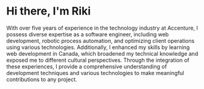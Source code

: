 # Hi there, I'm Riki

With over five years of experience in the technology industry at Accenture, I possess diverse expertise as a software engineer, including web development, robotic process automation, and optimizing client operations using various technologies. 
Additionally, I enhanced my skills by learning web development in Canada, which broadened my technical knowledge and exposed me to different cultural perspectives.
Through the integration of these experiences, I provide a comprehensive understanding of development techniques and various technologies to make meaningful contributions to any project.

<!--
**riki-nakayashiki/riki-nakayashiki** is a ✨ _special_ ✨ repository because its `README.md` (this file) appears on your GitHub profile.

Here are some ideas to get you started:

- 🔭 I’m currently working on ...
- 🌱 I’m currently learning ...
- 👯 I’m looking to collaborate on ...
- 🤔 I’m looking for help with ...
- 💬 Ask me about ...
- 📫 How to reach me: ...
- 😄 Pronouns: ...
- ⚡ Fun fact: ...
-->
